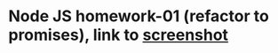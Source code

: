 # Node JS homework-01 (refactor to promises), link to [screenshot](https://prnt.sc/1rqkyd0 "terminal screenshot")
